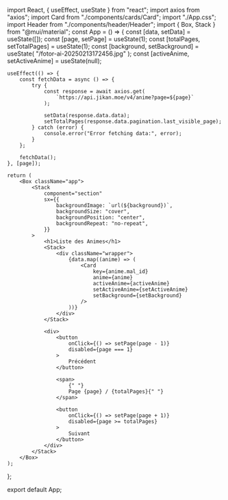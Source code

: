 import React, { useEffect, useState } from "react";
import axios from "axios";
import Card from "./components/cards/Card";
import "./App.css";
import Header from "./components/header/Header";
import { Box, Stack } from "@mui/material";
const App = () => {
const [data, setData] = useState([]);
const [page, setPage] = useState(1);
const [totalPages, setTotalPages] = useState(1);
const [background, setBackground] = useState(
"/fotor-ai-20250213172456.jpg"
);
const [activeAnime, setActiveAnime] = useState(null);

    useEffect(() => {
        const fetchData = async () => {
            try {
                const response = await axios.get(
                    `https://api.jikan.moe/v4/anime?page=${page}`
                );

                setData(response.data.data);
                setTotalPages(response.data.pagination.last_visible_page);
            } catch (error) {
                console.error("Error fetching data:", error);
            }
        };

        fetchData();
    }, [page]);

    return (
        <Box className="app">
            <Stack
                component="section"
                sx={{
                    backgroundImage: `url(${background})`,
                    backgroundSize: "cover",
                    backgroundPosition: "center",
                    backgroundRepeat: "no-repeat",
                }}
            >
                <h1>Liste des Animes</h1>
                <Stack>
                    <div className="wrapper">
                        {data.map((anime) => (
                            <Card
                                key={anime.mal_id}
                                anime={anime}
                                activeAnime={activeAnime}
                                setActiveAnime={setActiveAnime}
                                setBackground={setBackground}
                            />
                        ))}
                    </div>
                </Stack>

                <div>
                    <button
                        onClick={() => setPage(page - 1)}
                        disabled={page === 1}
                    >
                        Précédent
                    </button>

                    <span>
                        {" "}
                        Page {page} / {totalPages}{" "}
                    </span>

                    <button
                        onClick={() => setPage(page + 1)}
                        disabled={page >= totalPages}
                    >
                        Suivant
                    </button>
                </div>
            </Stack>
        </Box>
    );

};

export default App;
